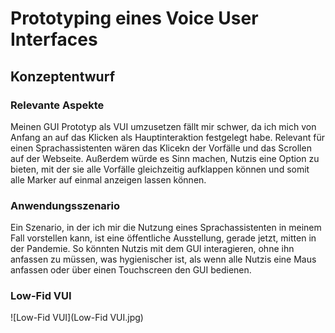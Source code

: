 # Prototyping eines Voice User Interfaces

## Konzeptentwurf

### Relevante Aspekte
Meinen GUI Prototyp als VUI umzusetzen fällt mir schwer, da ich mich von Anfang an auf das Klicken als Hauptinteraktion festgelegt habe. 
Relevant für einen Sprachassistenten wären das Klicekn der Vorfälle und das Scrollen auf der Webseite. Außerdem würde es Sinn machen, Nutzis eine Option zu bieten, mit der sie alle Vorfälle gleichzeitig aufklappen können und somit alle Marker auf einmal anzeigen lassen können. 

### Anwendungsszenario
Ein Szenario, in der ich mir die Nutzung eines Sprachassistenten in meinem Fall vorstellen kann, ist eine öffentliche Ausstellung, gerade jetzt, mitten in der Pandemie.
So könnten Nutzis mit dem GUI interagieren, ohne ihn anfassen zu müssen, was hygienischer ist, als wenn alle Nutzis eine Maus anfassen oder über einen Touchscreen den GUI bedienen.

### Low-Fid VUI
![Low-Fid VUI](Low-Fid VUI.jpg) 
